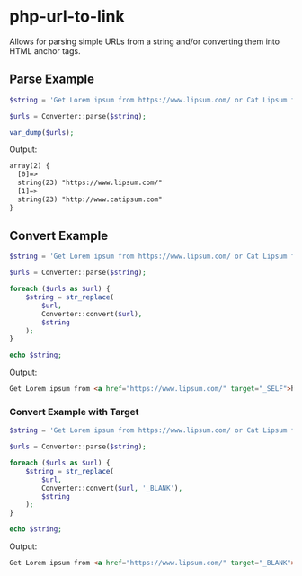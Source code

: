 # php-url-to-link
Allows for parsing simple URLs from a string and/or converting them into HTML anchor tags.

## Parse Example

```php
$string = 'Get Lorem ipsum from https://www.lipsum.com/ or Cat Lipsum from http://www.catipsum.com';

$urls = Converter::parse($string);

var_dump($urls);
```

Output:
```html
array(2) {
  [0]=>
  string(23) "https://www.lipsum.com/"
  [1]=>
  string(23) "http://www.catipsum.com"
}
```

## Convert Example

```php
$string = 'Get Lorem ipsum from https://www.lipsum.com/ or Cat Lipsum from http://www.catipsum.com';

$urls = Converter::parse($string);

foreach ($urls as $url) {
    $string = str_replace(
        $url,
        Converter::convert($url),
        $string
    );
}

echo $string;
```

Output:
```html
Get Lorem ipsum from <a href="https://www.lipsum.com/" target="_SELF">https://www.lipsum.com/</a> or Cat Lipsum from <a href="http://www.catipsum.com" target="_SELF">http://www.catipsum.com</a>
```

### Convert Example with Target

```php
$string = 'Get Lorem ipsum from https://www.lipsum.com/ or Cat Lipsum from http://www.catipsum.com';

$urls = Converter::parse($string);

foreach ($urls as $url) {
    $string = str_replace(
        $url,
        Converter::convert($url, '_BLANK'),
        $string
    );
}

echo $string;
```

Output:
```html
Get Lorem ipsum from <a href="https://www.lipsum.com/" target="_BLANK">https://www.lipsum.com/</a> or Cat Lipsum from <a href="http://www.catipsum.com" target="_BLANK">http://www.catipsum.com</a>
```